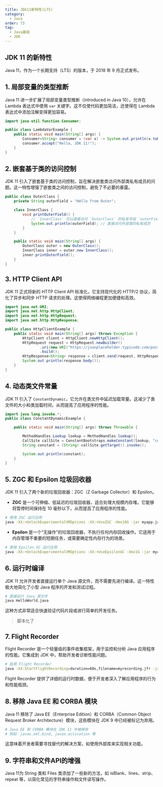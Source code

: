 ```yaml
---
title: JDk11新特性(LTS)
category:
  - Java
order: 73
tag:
  - Java基础
  - JDK
---
```


## JDK 11 的新特性

Java 11，作为一个长期支持（LTS）的版本，于 2018 年 9 月正式发布。

## 1. 局部变量的类型推断
Java 11 进一步扩展了局部变量类型推断（introduced in Java 10），允许在 Lambda 表达式中使用 `var` 关键字。这不仅使代码更加简洁，还使得在 Lambda 表达式中添加注解变得更加容易。

```java
import java.util.function.Consumer;

public class LambdaVarExample {
    public static void main(String[] args) {
        Consumer<String> consumer = (var x) -> System.out.println(x.toUpperCase());
        consumer.accept("Hello, JDK 11!");
    }
}
```

## 2. 嵌套基于类的访问控制

JDK 11 引入了嵌套基于类的访问控制，旨在解决嵌套类访问外部类私有成员的问题。这一特性增强了嵌套类之间的访问控制，避免了不必要的暴露。

```java
public class OuterClass {
    private String outerField = "Hello from Outer";

    class InnerClass {
        void printOuterField() {
            // `InnerClass` 可以直接访问 `OuterClass` 的私有字段 `outerField`，无需额外的访问方法。
            System.out.println(outerField); // 直接访问外部类的私有成员
        }
    }

    public static void main(String[] args) {
        OuterClass outer = new OuterClass();
        InnerClass inner = outer.new InnerClass();
        inner.printOuterField();
    }
}
```

## 3. HTTP Client API

JDK 11 正式将新的 HTTP Client API 标准化，它支持现代化的 HTTP/2 协议，简化了异步和同步 HTTP 请求的处理。这使得网络编程更加便捷和高效。

```java
import java.net.URI;
import java.net.http.HttpClient;
import java.net.http.HttpRequest;
import java.net.http.HttpResponse;

public class HttpClientExample {
    public static void main(String[] args) throws Exception {
        HttpClient client = HttpClient.newHttpClient();
        HttpRequest request = HttpRequest.newBuilder()
                .uri(new URI("https://jsonplaceholder.typicode.com/posts"))
                .build();
        HttpResponse<String> response = client.send(request, HttpResponse.BodyHandlers.ofString());
        System.out.println(response.body());
    }
}
```

## 4. 动态类文件常量

JDK 11 引入了 `ConstantDynamic`，它允许在类文件中延迟加载常量。这减少了类文件的大小和类加载时间，从而提高了应用程序的性能。

```java
import java.lang.invoke.*;
public class ConstantDynamicExample {

    public static void main(String[] args) throws Throwable {

        MethodHandles.Lookup lookup = MethodHandles.lookup();
        CallSite callSite = ConstantBootstraps.makeConstant(lookup, "constantName", MethodType.methodType(String.class), "Hello, Dynamic Constant!");
        String constant = (String) callSite.getTarget().invoke();

        System.out.println(constant);
    }
}
```

## 5. ZGC 和 Epsilon 垃圾回收器

JDK 11 引入了两个新的垃圾回收器：ZGC（Z Garbage Collector）和 Epsilon。

- **ZGC** 是一个可伸缩、低延迟的垃圾回收器，适合处理大规模内存堆。它能够将暂停时间保持在 10 毫秒以下，从而提高了应用程序的性能。

```bash
# 使用 ZGC 运行应用
java -XX:+UnlockExperimentalVMOptions -XX:+UseZGC -Xmx10G -jar myapp.jar
```

- **Epsilon** 是一个“无操作”的垃圾回收器，不执行任何内存回收操作。它适用于内存管理不重要的短期任务，或需要确定性内存行为的场景。

```bash
# 使用 Epsilon GC 运行应用
java -XX:+UnlockExperimentalVMOptions -XX:+UseEpsilonGC -Xmx1G -jar myapp.jar
```

## 6. 运行时编译

JDK 11 允许开发者直接运行单个 Java 源文件，而不需要先进行编译。这一特性极大地简化了小型 Java 程序的开发和测试过程。

```bash
# 直接运行 Java 源文件
java HelloWorld.java
```

这种方式非常适合快速验证代码片段或进行简单的开发任务。
> 脚本化了

## 7. Flight Recorder

Flight Recorder 是一个轻量级的事件收集框架，用于监控和分析 Java 应用程序的性能。它集成到 JDK 中，帮助开发者诊断性能问题。

```bash
# 启用 Flight Recorder
java -XX:StartFlightRecording=duration=60s,filename=myrecording.jfr -jar myapp.jar
```

Flight Recorder 提供了详细的运行时数据，便于开发者深入了解应用程序的行为和性能瓶颈。

## 8. 移除 Java EE 和 CORBA 模块

Java 11 移除了 Java EE（Enterprise Edition）和 CORBA（Common Object Request Broker Architecture）模块，这些模块在 JDK 9 中已经被标记为弃用。

```bash
# Java EE 和 CORBA 模块在 JDK 11 中被移除
# 例如：javax.xml.bind, javax.activation 等
```

这意味着开发者需要寻找替代的解决方案，如使用外部库来实现相关功能。

## 9. 字符串和文件API的增强
Java 11为 String 类和 Files 类添加了一些新的方法，如 isBlank、lines、strip、repeat 等，以简化常见的字符串操作和文件读写操作。